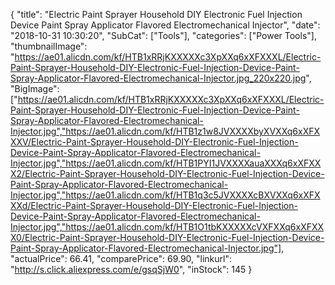 {
	"title": "Electric Paint Sprayer Household DIY Electronic Fuel Injection Device Paint Spray Applicator Flavored Electromechanical Injector",
	"date": "2018-10-31 10:30:20",
	"SubCat": ["Tools"],
	"categories": ["Power Tools"],
	"thumbnailImage": "https://ae01.alicdn.com/kf/HTB1xRRjKXXXXXc3XpXXq6xXFXXXL/Electric-Paint-Sprayer-Household-DIY-Electronic-Fuel-Injection-Device-Paint-Spray-Applicator-Flavored-Electromechanical-Injector.jpg_220x220.jpg",
	"BigImage": ["https://ae01.alicdn.com/kf/HTB1xRRjKXXXXXc3XpXXq6xXFXXXL/Electric-Paint-Sprayer-Household-DIY-Electronic-Fuel-Injection-Device-Paint-Spray-Applicator-Flavored-Electromechanical-Injector.jpg","https://ae01.alicdn.com/kf/HTB1z1w8JVXXXXbyXVXXq6xXFXXXV/Electric-Paint-Sprayer-Household-DIY-Electronic-Fuel-Injection-Device-Paint-Spray-Applicator-Flavored-Electromechanical-Injector.jpg","https://ae01.alicdn.com/kf/HTB1PYI1JVXXXXauaXXXq6xXFXXX2/Electric-Paint-Sprayer-Household-DIY-Electronic-Fuel-Injection-Device-Paint-Spray-Applicator-Flavored-Electromechanical-Injector.jpg","https://ae01.alicdn.com/kf/HTB1q3c5JVXXXXcBXVXXq6xXFXXXd/Electric-Paint-Sprayer-Household-DIY-Electronic-Fuel-Injection-Device-Paint-Spray-Applicator-Flavored-Electromechanical-Injector.jpg","https://ae01.alicdn.com/kf/HTB1O1tbKXXXXXcVXFXXq6xXFXXX0/Electric-Paint-Sprayer-Household-DIY-Electronic-Fuel-Injection-Device-Paint-Spray-Applicator-Flavored-Electromechanical-Injector.jpg"],
	"actualPrice": 66.41,
	"comparePrice": 69.90,
	"linkurl": "http://s.click.aliexpress.com/e/gsqSjW0",
	"inStock": 145
}
